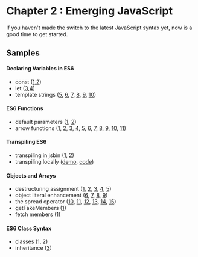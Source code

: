 Chapter 2 : Emerging JavaScript
==================
If you haven't made the switch to the latest JavaScript syntax yet, now is a good time to get started.

Samples
--------

#### Declaring Variables in ES6
* const ([1](http://jsbin.com/gapoxa/1/edit?js,console),[2](http://jsbin.com/gapoxa/2/edit?js,console))
* let ([3](http://jsbin.com/gapoxa/3/edit?js,console),[4](http://jsbin.com/gapoxa/4/edit?js,console))
* template strings ([5](http://jsbin.com/gapoxa/5/edit?js,output),
[6](http://jsbin.com/gapoxa/6/edit?js,output),
[7](http://jsbin.com/gapoxa/7/edit?js,console),
[8](http://jsbin.com/gapoxa/8/edit?js,console),
[9](http://jsbin.com/gapoxa/9/edit?js,console),
[10](http://jsbin.com/gapoxa/10/edit?js,output))

#### ES6 Functions
* default parameters ([1](http://jsbin.com/yeqexu/1/edit?js,console),
[2](http://jsbin.com/yeqexu/2/edit?js,console))
* arrow functions ([1](http://jsbin.com/tegefa/1/edit?js,console),
[2](http://jsbin.com/tegefa/2/edit?js,console),
[3](http://jsbin.com/tegefa/3/edit?js,console),
[4](http://jsbin.com/tegefa/4/edit?js,console),
[5](http://jsbin.com/tegefa/5/edit?js,console),
[6](http://jsbin.com/tegefa/6/edit?js,console),
[7](http://jsbin.com/tegefa/7/edit?js,console),
[8](http://jsbin.com/tegefa/8/edit?js,console),
[9](http://jsbin.com/tegefa/9/edit?js,console),
[10](http://jsbin.com/tegefa/10/edit?js,console),
[11](http://jsbin.com/tegefa/11/edit?js,console))

#### Transpiling ES6
* transpiling in jsbin ([1](http://jsbin.com/puraror/1/edit?js,console),
[2](http://jsbin.com/puraror/2/edit?js,console))
* transpiling locally ([demo](http://rawgit.com/MoonHighway/learning-react/master/chapter-02/babel-inline-transpiler.html),
[code](https://github.com/MoonHighway/learning-react/blob/master/chapter-02/babel-inline-transpiler.html))

#### Objects and Arrays
* destructuring assignment ([1](http://jsbin.com/jukokaf/1/edit?js,console),
[2](http://jsbin.com/jukokaf/2/edit?js,console),
[3](http://jsbin.com/jukokaf/3/edit?js,console),
[4](http://jsbin.com/jukokaf/4/edit?js,console),
[5](http://jsbin.com/jukokaf/5/edit?js,console))
* object literal enhancement ([6](http://jsbin.com/jukokaf/6/edit?js,console),
[7](http://jsbin.com/jukokaf/7/edit?js,console),
[8](http://jsbin.com/jukokaf/8/edit?js,console),
[9](http://jsbin.com/jukokaf/9/edit?js,console))
* the spread operator ([10](http://jsbin.com/jukokaf/10/edit?js,console),
[11](http://jsbin.com/jukokaf/11/edit?js,console),
[12](http://jsbin.com/jukokaf/12/edit?js,console),
[13](http://jsbin.com/jukokaf/13/edit?js,console),
[14](http://jsbin.com/jukokaf/14/edit?js,console),
[15](http://jsbin.com/jukokaf/15/edit?js,console))
* getFakeMembers ([1](http://jsbin.com/ceteja/1/edit?js,console))
* fetch members ([1](http://jsbin.com/haguhe/1/edit?js,console))

#### ES6 Class Syntax
* classes ([1](http://jsbin.com/hoqileh/1/edit?js,console),
[2](http://jsbin.com/hoqileh/2/edit?js,console))
* inheritance ([3](http://jsbin.com/hoqileh/3/edit?js,console))
